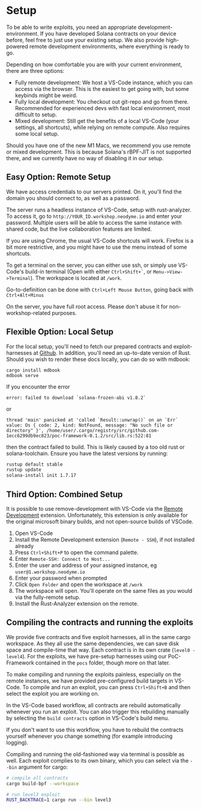 # Setup

To be able to write exploits, you need an appropriate development-environment.
If you have developed Solana contracts on your device before, feel free to just use your existing setup. We also provide high-powered remote development environments, where everything is ready to go.

Depending on how comfortable you are with your current environment, there are three options:
- Fully remote development: We host a VS-Code instance, which you can access via the browser. This is the easiest to get going with, but some keybinds might be weird.
- Fully local development: You checkout out git-repo and go from there. Recommended for experienced devs with fast local environment, most difficult to setup.
- Mixed development: Still get the benefits of a local VS-Code (your settings, all shortcuts), while relying on remote compute. Also requires some local setup.

Should you have one of the new M1 Macs, we recommend you use remote or mixed development. This is because Solana's rBPF-JIT is not supported there, and we currently have no way of disabling it in our setup.

## Easy Option: Remote Setup
We have access credentials to our servers printed. On it, you'll find the domain you should connect to, as well as a password.

The server runs a headless instance of VS-Code, setup with rust-analyzer. To access it, go to `http://YOUR_ID.workshop.neodyme.io` and enter your password. Multiple users will be able to access the same instance with shared code, but the live collaboration features are limited.

If you are using Chrome, the usual VS-Code shortcuts will work. Firefox is a bit more restrictive, and you might have to use the menu instead of some shortcuts.

To get a terminal on the server, you can either use ssh, or simply use VS-Code's build-in terminal (Open with either `` Ctrl+Shift+` ``, or `Menu->View->Terminal`). The workspace is located at `/work`.

Go-to-definition can be done with `Ctrl+Left Mouse Button`, going back with `Ctrl+Alt+Minus`

On the server, you have full root access. Please don't abuse it for non-workshop-related purposes.


## Flexible Option: Local Setup

For the local setup, you'll need to fetch our prepared contracts and exploit-harnesses at [Github](https://github.com/neodyme-labs/neodyme-breakpoint-workshop). In addition, you'll need an up-to-date version of Rust. Should you wish to render these docs locally, you can do so with mdbook: 

```
cargo install mdbook
mdbook serve
```

If you encounter the error

```
error: failed to download `solana-frozen-abi v1.8.2`
```

or

```
thread 'main' panicked at 'called `Result::unwrap()` on an `Err` value: Os { code: 2, kind: NotFound, message: "No such file or directory" }', /home/user/.cargo/registry/src/github.com-1ecc6299db9ec823/poc-framework-0.1.2/src/lib.rs:522:81
```

then the contract failed to build. This is likely caused by a too old rust or solana-toolchain. Ensure you have the latest versions by running:

```sh
rustup default stable
rustup update
solana-install init 1.7.17
```



## Third Option: Combined Setup
It is possible to use remove-development with VS-Code via the [Remote Development](https://marketplace.visualstudio.com/items?itemName=ms-vscode-remote.vscode-remote-extensionpack) extension. Unfortunately, this extension is only available for the original microsoft binary builds, and not open-source builds of VSCode.

1. Open VS-Code
2. Install the Remote Development extension (`Remote - SSH`), if not installed already
3. Press `Ctrl+Shift+P` to open the command palette.
4. Enter `Remote-SSH: Connect to Host...`
5. Enter the user and address of your assigned instance, eg `user@1.workshop.neodyme.io`
6. Enter your password when prompted
7. Click `Open Folder` and open the workspace at `/work`
8. The workspace will open. You'll operate on the same files as you would via the fully-remote setup.
9. Install the Rust-Analyzer extension on the remote.

## Compiling the contracts and running the exploits

We provide five contracts and five exploit harnesses, all in the same cargo workspace. As they all use the same dependencies, we can save disk space and compile-time that way.
Each contract is in its own crate (`level0 - level4`). For the exploits, we have pre-setup harnesses using our PoC-Framework contained in the `pocs` folder, though more on that later.

To make compiling and running the exploits painless, especially on the remote instances, we have provided  pre-configured build targets in VS-Code. To compile and run an exploit, you can press `Ctrl+Shift+B` and then select the exploit you are working on.

In the VS-Code based workflow, all contracts are rebuild automatically whenever you run an exploit. You can also trigger this rebuilding manually by selecting the `build contracts` option in VS-Code's build menu.

If you don't want to use this workflow, you have to rebuild the contracts yourself whenever you change something (for example introducing logging).

Compiling and running the old-fashioned way via terminal is possible as well. Each exploit complies to its own binary, which you can select via the `--bin` argument for cargo:

```sh
# compile all contracts
cargo build-bpf --workspace

# run level3 exploit
RUST_BACKTRACE=1 cargo run --bin level3
```
